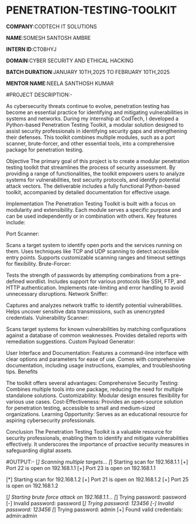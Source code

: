 # PENETRATION-TESTING-TOOLKIT

**COMPANY**:CODTECH IT SOLUTIONS

**NAME**:SOMESH SANTOSH AMBRE

**INTERN ID**:CT08HYJ

**DOMAIN**:CYBER SECURITY AND ETHICAL HACKING

**BATCH DURATION**:JANUARY 10TH,2025 TO FEBRUARY 10TH,2025

**MENTOR NAME**:NEELA SANTHOSH KUMAR

#PROJECT DESCRIPTION:-

As cybersecurity threats continue to evolve, penetration testing has become an essential practice for identifying and mitigating vulnerabilities in systems and networks. During my internship at CodTech, I developed a Python-based Penetration Testing Toolkit, a modular solution designed to assist security professionals in identifying security gaps and strengthening their defenses. This toolkit combines multiple modules, such as a port scanner, brute-forcer, and other essential tools, into a comprehensive package for penetration testing.

Objective
The primary goal of this project is to create a modular penetration testing toolkit that streamlines the process of security assessment. By providing a range of functionalities, the toolkit empowers users to analyze systems for vulnerabilities, test security protocols, and identify potential attack vectors. The deliverable includes a fully functional Python-based toolkit, accompanied by detailed documentation for effective usage.

Implementation
The Penetration Testing Toolkit is built with a focus on modularity and extensibility. Each module serves a specific purpose and can be used independently or in combination with others. Key features include:

Port Scanner:

Scans a target system to identify open ports and the services running on them.
Uses techniques like TCP and UDP scanning to detect accessible entry points.
Supports customizable scanning ranges and timeout settings for flexibility.
Brute-Forcer:

Tests the strength of passwords by attempting combinations from a pre-defined wordlist.
Includes support for various protocols like SSH, FTP, and HTTP authentication.
Implements rate-limiting and error handling to avoid unnecessary disruptions.
Network Sniffer:

Captures and analyzes network traffic to identify potential vulnerabilities.
Helps uncover sensitive data transmissions, such as unencrypted credentials.
Vulnerability Scanner:

Scans target systems for known vulnerabilities by matching configurations against a database of common weaknesses.
Provides detailed reports with remediation suggestions.
Custom Payload Generator:

User Interface and Documentation:
Features a command-line interface with clear options and parameters for ease of use.
Comes with comprehensive documentation, including usage instructions, examples, and troubleshooting tips.
Benefits

The toolkit offers several advantages:
Comprehensive Security Testing: Combines multiple tools into one package, reducing the need for multiple standalone solutions.
Customizability: Modular design ensures flexibility for various use cases.
Cost-Effectiveness: Provides an open-source solution for penetration testing, accessible to small and medium-sized organizations.
Learning Opportunity: Serves as an educational resource for aspiring cybersecurity professionals.

Conclusion
The Penetration Testing Toolkit is a valuable resource for security professionals, enabling them to identify and mitigate vulnerabilities effectively. It underscores the importance of proactive security measures in safeguarding digital assets.

#OUTPUT:-
[*] Scanning multiple targets...
[*] Starting scan for 192.168.1.1
[+] Port 22 is open on 192.168.1.1
[+] Port 23 is open on 192.168.1.1

[*] Starting scan for 192.168.1.2
[+] Port 21 is open on 192.168.1.2
[+] Port 25 is open on 192.168.1.2

[*] Starting brute force attack on 192.168.1.1...
[*] Trying password: password
[-] Invalid password: password
[*] Trying password: 123456
[-] Invalid password: 123456
[*] Trying password: admin
[+] Found valid credentials: admin:admin


